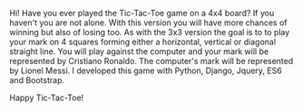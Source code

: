 Hi! Have you ever played the Tic-Tac-Toe game on a 4x4 board? If you haven't you are not alone. With this version you will have more chances of winning but also of losing too. As with the 3x3 version the goal is to to play your mark on 4 squares forming either a horizontal, vertical or diagonal straight line. You will play against the computer and your mark will be represented by Cristiano Ronaldo. The computer's mark will be represented by Lionel Messi. I developed this game with Python, Django, Jquery, ES6 and Bootstrap.

Happy Tic-Tac-Toe!
